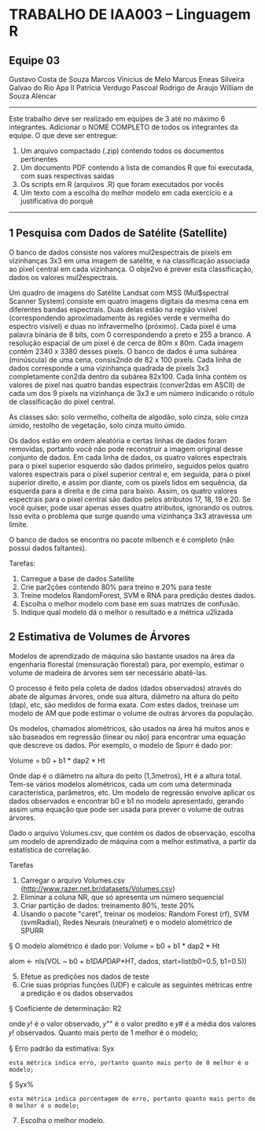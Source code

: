 # TRABALHO DE IAA003 – Linguagem R 

## Equipe 03
Gustavo Costa de Souza
Marcos Vinicius de Melo
Marcus Eneas Silveira Galvao do Rio Apa II
Patrícia Verdugo Pascoal
Rodrigo de Araujo
William de Souza Alencar

---
 
Este trabalho deve ser realizado em equipes de 3 até no máximo 6 integrantes. 
Adicionar o NOME COMPLETO de todos os integrantes da equipe. 
O que deve ser entregue: 
1.	Um arquivo compactado (.zip) contendo todos os documentos pertinentes 
2.	Um documento PDF contendo a lista de comandos R que foi executada, com suas respectivas saídas 
3.	Os scripts em R (arquivos .R) que foram executados por vocês 
4.	Um texto com a escolha do melhor modelo em cada exercício e a justificativa do porquê

---

## 1	Pesquisa com Dados de Satélite (Satellite) 
 
O banco de dados consiste nos valores mul2espectrais de pixels em vizinhanças 3x3 em uma imagem de satélite, e na classificação associada ao pixel central em cada vizinhança. O obje2vo é prever esta classificação, dados os valores mul2espectrais. 
 
Um quadro de imagens do Satélite Landsat com MSS (Mul$spectral Scanner System) consiste em quatro imagens digitais da mesma cena em diferentes bandas espectrais. Duas delas estão na região visível (correspondendo aproximadamente às regiões verde e vermelha do espectro visível) e duas no infravermelho (próximo). Cada pixel é uma palavra binária de 8 bits, com 0 correspondendo a preto e 255 a branco. A resolução espacial de um pixel é de cerca de 80m x 80m. Cada imagem contém 2340 x 3380 desses pixels. O banco de dados é uma subárea (minúscula) de uma cena, consis2ndo de 82 x 100 pixels. Cada linha de dados corresponde a uma vizinhança quadrada de pixels 3x3 completamente con2da dentro da subárea 82x100. Cada linha contém os valores de pixel nas quatro bandas espectrais (conver2das em ASCII) de cada um dos 9 pixels na vizinhança de 3x3 e um número indicando o rótulo de classificação do pixel central. 
 
As classes são: solo vermelho, colheita de algodão, solo cinza, solo cinza úmido, restolho de vegetação, solo cinza muito úmido. 
 
Os dados estão em ordem aleatória e certas linhas de dados foram removidas, portanto você não pode reconstruir a imagem original desse conjunto de dados. Em cada linha de dados, os quatro valores espectrais para o pixel superior esquerdo são dados primeiro, seguidos pelos quatro valores espectrais para o pixel superior central e, em seguida, para o pixel superior direito, e assim por diante, com os pixels lidos em sequência, da esquerda para a direita e de cima para baixo. Assim, os quatro valores espectrais para o pixel central são dados pelos atributos 17, 18, 19 e 20. Se você quiser, pode usar apenas esses quatro atributos, ignorando os outros. Isso evita o problema que surge quando uma vizinhança 3x3 atravessa um limite. 
 
O banco de dados se encontra no pacote mlbench e é completo (não possui dados faltantes). 
 
Tarefas: 
1.	Carregue a base de dados Satellite 
2.	Crie par2ções contendo 80% para treino e 20% para teste 
3.	Treine modelos RandomForest, SVM e RNA para predição destes dados.  
4.	Escolha o melhor modelo com base em suas matrizes de confusão.  
5.	Indique qual modelo dá o melhor o resultado e a métrica u2lizada 
 
 
 
## 2	Estimativa de Volumes de Árvores 
 
Modelos de aprendizado de máquina são bastante usados na área da engenharia florestal (mensuração florestal) para, por exemplo, estimar o volume de madeira de árvores sem ser necessário abatê-las. 
 
O processo é feito pela coleta de dados (dados observados) através do abate de algumas árvores, onde sua altura, diâmetro na altura do peito (dap), etc, são medidos de forma exata. Com estes dados, treinase um modelo de AM que pode estimar o volume de outras árvores da população. 
 
Os modelos, chamados alométricos, são usados na área há muitos anos e são baseados em regressão (linear ou não) para encontrar uma equação que descreve os dados. Por exemplo, o modelo de Spurr é dado por: 
 
Volume = b0 + b1 * dap2 * Ht 
 
Onde dap é o diâmetro na altura do peito (1,3metros), Ht é a altura total. Tem-se vários modelos alométricos, cada um com uma determinada característica, parâmetros, etc. Um modelo de regressão envolve aplicar os dados observados e encontrar b0 e b1 no modelo apresentado, gerando assim uma equação que pode ser usada para prever o volume de outras árvores. 
 
Dado o arquivo Volumes.csv, que contém os dados de observação, escolha um modelo de aprendizado de máquina com a melhor estimativa, a partir da estatística de correlação. 
 
Tarefas 
1.	Carregar o arquivo Volumes.csv (http://www.razer.net.br/datasets/Volumes.csv) 
2.	Eliminar a coluna NR, que só apresenta um número sequencial 
3.	Criar partição de dados: treinamento 80%, teste 20% 
4.	Usando o pacote "caret", treinar os modelos: Random Forest (rf), SVM (svmRadial), Redes 
Neurais (neuralnet) e o modelo alométrico de SPURR 
 
§	O modelo alométrico é dado por: Volume = b0 + b1 * dap2 * Ht 
 
alom <- nls(VOL ~ b0 + b1*DAP*DAP*HT, dados, 
start=list(b0=0.5, b1=0.5)) 
 
5.	Efetue as predições nos dados de teste 
6.	Crie suas próprias funções (UDF) e calcule as seguintes métricas entre a predição e os dados observados 
 
§	Coeficiente de determinação: R2 
 
  
 
  onde 𝑦! é o valor observado, 𝑦"" é o valor predito e 𝑦# é a média dos valores 𝑦! observados. Quanto mais perto de 1 melhor é o modelo; 
 	 
 
§	Erro padrão da estimativa: Syx 
 
  
 	esta métrica indica erro, portanto quanto mais perto de 0 melhor é o modelo; 
 
§	Syx% 
 
  
 
 	esta métrica indica porcentagem de erro, portanto quanto mais perto de 0 melhor é o modelo; 
 
 
7.	Escolha o melhor modelo. 
